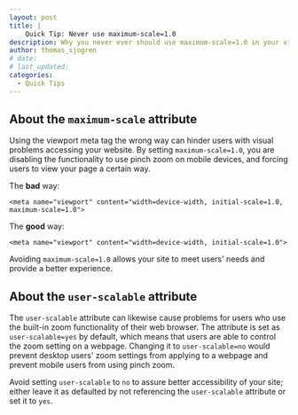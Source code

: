 ```yaml
---
layout: post
title: |
    Quick Tip: Never use maximum-scale=1.0
description: Why you never ever should use maximum-scale=1.0 in your viewport meta tag.
author: thomas_sjogren
# date:
# last_updated:
categories:
  - Quick Tips
---
```


## About the `maximum-scale` attribute
Using the viewport meta tag the wrong way can hinder users with visual problems accessing your website. By setting `maximum-scale=1.0`, you are disabling the functionality to use pinch zoom on mobile devices, and forcing users to view your page a certain way.

The **bad** way:

    <meta name="viewport" content="width=device-width, initial-scale=1.0, maximum-scale=1.0">


The **good** way:

    <meta name="viewport" content="width=device-width, initial-scale=1.0">


Avoiding `maximum-scale=1.0` allows your site to meet users' needs and provide a better experience.

## About the `user-scalable` attribute
The `user-scalable` attribute can likewise cause problems for users who use the built-in zoom functionality of their web browser. The attribute is set as `user-scalable=yes` by default, which means that users are able to control the zoom setting on a webpage. Changing it to `user-scalable=no` would prevent desktop users' zoom settings from applying to a webpage and prevent mobile users from using pinch zoom.

Avoid setting `user-scalable` to `no` to assure better accessibility of your site; either leave it as defaulted by not referencing the `user-scalable` attribute or set it to `yes`.
